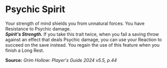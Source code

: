 # Psychic Spirit

Your strength of mind shields you from unnatural forces. You have Resistance to Psychic damage.  
***Spirit's Strength.*** If you take this trait twice, when you fail a saving throw against an effect that deals Psychic damage, you can use your Reaction to succeed on the save instead. You regain the use of this feature when you finish a Long Rest.

**Source:** *Grim Hollow: Player's Guide 2024 v5.5, p.44*